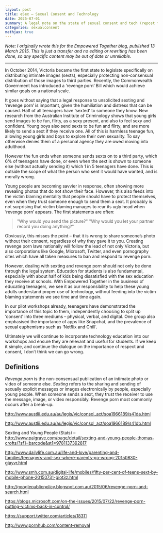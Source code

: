 ```yaml
---
layout: post
title: eSex – Sexual Consent and Technology
date: 2025-07-01
summary: A legal note on the state of sexual consent and tech (repost from 2015)
categories: sexualconsent
mathjax: true
---
```


_Note: I originally wrote this for the Empowered Together blog, published 13 March 2015. This is just a transfer and no editing or rewriting has been done, so any specific content may be out of date or unreliable._

---


In October 2014, Victoria became the first state to legislate specifically on distributing intimate images (sexts), especially protecting non-consensual distribution of those images to third parties. Recently, the Commonwealth Government has introduced a ‘revenge porn’ Bill which would achieve similar goals on a national scale.

It goes without saying that a legal response to unsolicited sexting and ‘revenge porn’ is important, given the humiliation and distress that can be caused. Half of all teenagers have ‘sexted’ to someone they know. New research from the Australian Institute of Criminology shows that young girls send images to be fun, flirty, as a sexy present, and also to feel sexy and confident. Young boys also send sexts to be fun and flirty, and are more likely to send a sext if they receive one. All of this is harmless teenage fun, allowing young girls and boys to explore their own sexuality. To say otherwise denies them of a personal agency they are owed moving into adulthood.

However the fun ends when someone sends sexts on to a third party, which 6% of teenagers have done, or even when the sext is shown to someone else (without actually sending it) which 1 in 5 teenagers have done. This is outside the scope of what the person who sent it would have wanted, and is morally wrong.

Young people are becoming savvier in response, often showing more revealing photos that do not show their face. However, this also feeds into the victim blaming mentality that people should have to protect themselves, even when they trust someone enough to send them a sext. It probably is not surprising that victim blaming manages to rear its ugly head when ‘revenge porn’ appears.
The first statements are often:

> "Why would you send the picture?"
> "Why would you let your partner record you doing anything?"

Obviously, this misses the point – that it is wrong to share someone’s photo without their consent, regardless of why they gave it to you. Creating revenge porn laws nationally will follow the lead of not only Victoria, but also corporations like Google, Microsoft, Twitter, and even pornography sites which have all taken measures to ban and respond to revenge porn.

However, dealing with sexting and revenge porn should not only be done through the legal system. Education for students is also fundamental, especially with about half of kids being dissatisfied with the sex education they receive at schools. With Empowered Together in the business of educating teenagers, we see it as our responsibility to help these young adults understand proper use of technology, without feeding into the victim blaming statements we see time and time again.

In our pilot workshops already, teenagers have demonstrated the importance of this topic to them, independently choosing to split up ‘consent’ into three mediums – physical, verbal, and digital. One group also emphasised the importance of apps like Snapchat, and the prevalence of sexual euphemisms such as ‘Netflix and Chill’.

Ultimately we will continue to incorporate technology education into our workshops and ensure they are relevant and useful for students. If we keep it simple, and continue the dialogue on the importance of respect and consent, I don’t think we can go wrong.

## Definitions

_Revenge porn_ is the non-consensual publication of an intimate photo or video of someone else.
_Sexting_ refers to the sharing and sending of sexually explicit messages or images electronically by people, especially young people. When someone sends a sext, they trust the receiver to use the message, image, or video responsibly. Revenge porn most commonly occurs after a break-up.

http://www.austlii.edu.au/au/legis/vic/consol_act/soa1966189/s41da.html

http://www.austlii.edu.au/au/legis/vic/consol_act/soa1966189/s41db.html

Sexting and Young People (Stats) – http://www.palgrave.com/page/detail/sexting-and-young-people-thomas-crofts/?sf1=barcode&st1=9781137392817

http://www.dailylife.com.au/life-and-love/parenting-and-families/teenagers-and-sex-where-parents-go-wrong-20150830-gjayvr.html

http://www.smh.com.au/digital-life/mobiles/fifty-per-cent-of-teens-sext-by-mobile-phone-20150731-giot3z.html

http://googlepublicpolicy.blogspot.com.au/2015/06/revenge-porn-and-search.html

https://blogs.microsoft.com/on-the-issues/2015/07/22/revenge-porn-putting-victims-back-in-control/

https://support.twitter.com/articles/18311

http://www.pornhub.com/content-removal